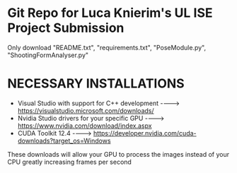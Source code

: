 # Git Repo for Luca Knierim's UL ISE Project Submission
Only download "README.txt", "requirements.txt", "PoseModule.py", "ShootingFormAnalyser.py"


 # NECESSARY INSTALLATIONS

  - Visual Studio with support for C++ development  ----> https://visualstudio.microsoft.com/downloads/
  - Nvidia Studio drivers for your specific GPU  ----> https://www.nvidia.com/download/index.aspx
  - CUDA Toolkit 12.4  ----> https://developer.nvidia.com/cuda-downloads?target_os=Windows

These downloads will allow your GPU to process the images instead of your CPU greatly increasing frames per second
